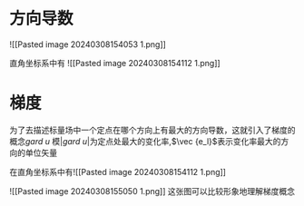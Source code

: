 # 方向导数
![[Pasted image 20240308154053 1.png]]

直角坐标系中有
![[Pasted image 20240308154112 1.png]]

# 梯度
为了去描述标量场中一个定点在哪个方向上有最大的方向导数，这就引入了梯度的概念$gard\ u$
模$|gard\ u|$为定点处最大的变化率,$\vec {e_l}$表示变化率最大的方向的单位矢量

在直角坐标系中有![[Pasted image 20240308154112 1.png]]



![[Pasted image 20240308155050 1.png]]
这张图可以比较形象地理解梯度概念